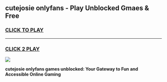 
## cutejosie onlyfans - Play Unblocked Gmaes & Free
<h3>
<a href="https://news.freeplayer.one?title=cutejosie_onlyfans&ref=16F">CLICK TO PLAY</a></h3>
<hr>

<h3>
<a href="https://news.freeplayer.one?title=cutejosie_onlyfans&ref=16F">CLICK 2 PLAY</a>
  
</h3>

<a href="https://news.freeplayer.one?title=cutejosie_onlyfans&ref=16F/"><img src="https://clearcache.store/games.png"></a>


**cutejosie onlyfans games unblocked: Your Gateway to Fun and Accessible Online Gaming**
